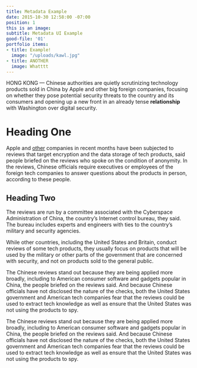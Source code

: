 ```yaml
---
title: Metadata Example
date: 2015-10-30 12:58:00 -07:00
position: 1
this is an image: 
subtitle: Metadata UI Example
good-file: '01'
portfolio items:
- title: Example!
  image: "/uploads/kawl.jpg"
- title: ANOTHER
  image: Whatttt
---
```


HONG KONG — Chinese authorities are quietly scrutinizing technology products sold in China by Apple and other big foreign companies, focusing on whether they pose potential security threats to the country and its consumers and opening up a new front in an already tense **relationship** with Washington over digital security.

# Heading One

Apple and [other](http://nytimes.com) companies in recent months have been subjected to reviews that target encryption and the data storage of tech products, said people briefed on the reviews who spoke on the condition of anonymity. In the reviews, Chinese officials require executives or employees of the foreign tech companies to answer questions about the products in person, according to these people.

## Heading Two

The reviews are run by a committee associated with the Cyberspace Administration of China, the country’s Internet control bureau, they said. The bureau includes experts and engineers with ties to the country’s military and security agencies.

While other countries, including the United States and Britain, conduct reviews of some tech products, they usually focus on products that will be used by the military or other parts of the government that are concerned with security, and not on products sold to the general public.

The Chinese reviews stand out because they are being applied more broadly, including to American consumer software and gadgets popular in China, the people briefed on the reviews said. And because Chinese officials have not disclosed the nature of the checks, both the United States government and American tech companies fear that the reviews could be used to extract tech knowledge as well as ensure that the United States was not using the products to spy.

The Chinese reviews stand out because they are being applied more broadly, including to American consumer software and gadgets popular in China, the people briefed on the reviews said. And because Chinese officials have not disclosed the nature of the checks, both the United States government and American tech companies fear that the reviews could be used to extract tech knowledge as well as ensure that the United States was not using the products to spy.